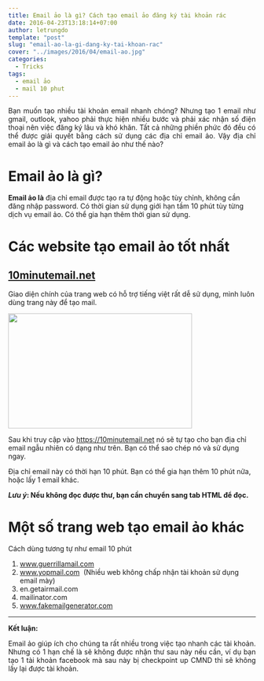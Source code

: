 ```yaml
---
title: Email ảo là gì? Cách tạo email ảo đăng ký tài khoản rác
date: 2016-04-23T13:18:14+07:00
author: letrungdo
template: "post"
slug: "email-ao-la-gi-dang-ky-tai-khoan-rac"
cover: "../images/2016/04/email-ao.jpg"
categories:
  - Tricks
tags:
  - email ảo
  - mail 10 phut
---
```

<p style="text-align: justify;">
  Bạn muốn&nbsp;tạo nhiều tài khoản email nhanh chóng? Nhưng tạo 1 email như gmail, outlook, yahoo phải thực hiện nhiều bước và phải&nbsp;xác nhận số điện thoại nên việc đăng ký lâu và khó khăn.&nbsp;Tất cả những phiền phức đó đều có thể được giải quyết bằng cách sử dụng các&nbsp;địa chỉ email ảo. Vậy địa chỉ email ảo là gì và cách tạo email ảo như thế nào?
</p>

# Email ảo là gì?

**Email ảo là** địa chỉ email được tạo ra tự động hoặc tùy chỉnh, không cần đăng nhập password. Có thời gian sử dụng giới hạn tầm 10 phút tùy từng dịch vụ email ảo. Có thể gia hạn thêm thời gian sử dụng.

# Các website tạo email ảo tốt nhất

## <a href="https://10minutemail.net/" target="_blank" rel="noopener">10minutemail.net</a>

Giao diện chính của trang web có hỗ trợ tiếng việt rất dễ sử dụng, mình luôn dùng trang này để tạo mail.

<img class="aligncenter size-full wp-image-1982" src="/media/2016/04/mail10minute-welcome.png" alt="" width="374" height="234" /> 

Sau khi truy cập vào&nbsp;<a href="https://10minutemail.net" target="_blank" rel="noopener">https://10minutemail.net</a> nó sẽ tự tạo cho bạn địa chỉ email ngẫu nhiên có dạng như trên. Bạn có thể sao chép nó và sử dụng ngay.

Địa chỉ email này có thời hạn 10 phút. Bạn có thể gia hạn thêm 10 phút nữa, hoặc lấy 1 email khác.

**_Lưu ý_: Nếu không đọc được thư, bạn cần chuyển sang tab HTML để đọc.**

# Một số trang web tạo email ảo khác

Cách dùng tương tự như email 10 phút

  1. www.guerrillamail.com
  2. www.yopmail.com &nbsp;(Nhiều web không chấp nhận tài khoản sử dụng email mày)
  3. en.getairmail.com
  4. mailinator.com
  5. www.fakemailgenerator.com

* * *

**Kết luận:**

<p style="text-align: justify;">
  Email ảo giúp ích cho chúng ta rất nhiều trong việc tạo nhanh các tài khoản. Nhưng có 1 hạn chế là sẽ không được nhận thư sau này nếu cần, ví dụ bạn tạo 1 tài khoản facebook mà sau này bị checkpoint up CMND thì sẽ không lấy lại được tài khoản.
</p>